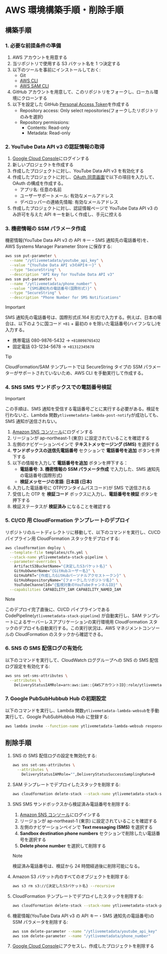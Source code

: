 # AWS 環境構築手順・削除手順

## 構築手順

### 1. 必要な前提条件の準備

1. AWS アカウントを用意する
2. 当リポジトリで使用する S3 バケット名を 1 つ決定する
3. 以下のツールを事前にインストールしておく:
   - Git
   - [AWS CLI](https://docs.aws.amazon.com/cli/latest/userguide/getting-started-install.html)
   - [AWS SAM CLI](https://docs.aws.amazon.com/serverless-application-model/latest/developerguide/install-sam-cli.html)
4. GitHub アカウントを用意して、このリポジトリをフォークし、ローカル環境にクローンする
5. 以下を設定した GitHub [Personal Access Token](https://github.com/settings/personal-access-tokens)を作成する
   - Repository access: Only select repositories(フォークしたリポジトリのみを選択)
   - Repository permissions:
     - Contents: Read-only
     - Metadata: Read-only

### 2. YouTube Data API v3 の認証情報の取得

1. [Google Cloud Console](https://console.cloud.google.com/)にログインする
2. 新しいプロジェクトを作成する
3. 作成したプロジェクトに対し、YouTube Data API v3 を有効化する
4. 作成したプロジェクトに対し、[OAuth 同意画面](https://console.cloud.google.com/apis/credentials/consent)で以下の項目を入力して、OAuth の構成を作成する。
   - アプリ名: 任意の名前
   - ユーザーサポートメール: 有効なメールアドレス
   - デベロッパーの連絡先情報: 有効なメールアドレス
5. 作成したプロジェクトに対し、認証情報ページで YouTube Data API v3 のみ許可を与えた API キーを新しく作成し、手元に控える

### 3. 機密情報の SSM パラメータ作成

機密情報(YouTube Data API v3 の API キー・SMS 通知先の電話番号)を、 AWS Systems Manager Parameter Store に保存する:

```bash
aws ssm put-parameter \
  --name "/ytlivemetadata/youtube_api_key" \
  --value "{YouTube Data API v3のAPIキー}" \
  --type "SecureString" \
  --description "API Key for YouTube Data API v3"
aws ssm put-parameter \
  --name "/ytlivemetadata/phone_number" \
  --value "{SMS通知先の電話番号(国際形式)}" \
  --type "SecureString" \
  --description "Phone Number for SMS Notifications"
```

> [!IMPORTANT]  
> SMS 通知先の電話番号は、国際形式(E.164 形式)で入力する。例えば、日本の場合は、以下のように国コード `+81` + 最初の `0` を除いた電話番号(ハイフンなし)を入力する。
>
> - 携帯電話 080-9876-5432 → `+818098765432`
> - 固定電話 03-1234-5678 → `+81312345678`

> [!TIP]
> CloudFormation/SAM テンプレートでは SecureString タイプの SSM パラメーターがサポートされていないため、AWS CLI を手動実行して作成する。

### 4. SNS SMS サンドボックスでの電話番号検証

> [!IMPORTANT]  
> この手順は、SMS 通知を受信する電話番号ごとに実行する必要がある。検証を行わないと、Lambda 関数`ytlivemetadata-lambda-post-notify`が成功しても、SMS 通知が送信されない。

1. [Amazon SNS コンソール](https://console.aws.amazon.com/sns/home)にログインする
2. リージョンが ap-northeast-1 (東京) に設定されていることを確認する
3. 左側のナビゲーションペインで **テキストメッセージング (SMS)** を選択する
4. **サンドボックスの送信先電話番号** セクションで **電話番号を追加** ボタンを押下する
5. 以下の情報を入力して **電話番号を追加** ボタンを押下する：
   - **電話番号**: **3. 機密情報の SSM パラメータ作成** で入力した、SMS 通知先の電話番号(国際形式)
   - **検証メッセージの言語**: **日本語 (日本)**
6. 入力した電話番号に OTP(ワンタイムパスコード)が SMS で送信される
7. 受信した OTP を **検証コード** ボックスに入力し、**電話番号を検証** ボタンを押下する
8. 検証ステータスが **検証済み** になることを確認する

### 5. CI/CD 用 CloudFormation テンプレートのデプロイ

リポジトリのルートディレクトリに移動して、以下のコマンドを実行し、CI/CD パイプライン用 CloudFormation スタックをデプロイする:

```bash
aws cloudformation deploy \
  --template-file templates/cfn.yml \
  --stack-name ytlivemetadata-stack-pipeline \
  --parameter-overrides \
    ArtifactS3BucketName="{決定したS3バケット名}" \
    GitHubOwnerName="{GitHubユーザー名}" \
    GitHubPAT="{作成したGitHubパーソナルアクセストークン}" \
    GitHubRepositoryName="{フォークしたリポジトリ名}" \
    YouTubeChannelId="{監視対象のYouTubeチャンネルID}" \
  --capabilities CAPABILITY_IAM CAPABILITY_NAMED_IAM
```

> [!NOTE]  
> このデプロイ完了直後に、CI/CD パイプラインである CodePipeline(`ytlivemetadata-stack-pipeline`) が自動実行し、SAM テンプレートによるサーバーレスアプリケーションの実行環境用 CloudFormation スタックのデプロイも自動実行する。この実行状況は、AWS マネジメントコンソールの CloudFormation のスタックから確認できる。

### 6. SNS の SMS 配信ログの有効化

以下のコマンドを実行して、CloudWatch ロググループへの SNS の SMS 配信ログ設定を有効化する:

```bash
aws sns set-sms-attributes \
  --attributes \
    DeliveryStatusIAMRole=arn:aws:iam::{AWSアカウントID}:role/ytlivemetadata-role-sns-cloudwatch-logs,DeliveryStatusSuccessSamplingRate=100
```

### 7. Google PubSubHubbub Hub の初期設定

以下のコマンドを実行し、Lambda 関数`ytlivemetadata-lambda-websub`を手動実行して、Google PubSubHubbub Hub に登録する:

```bash
aws lambda invoke --function-name ytlivemetadata-lambda-websub response.json
```

## 削除手順

1. SNS の SMS 配信ログの設定を無効化する:

   ```bash
   aws sns set-sms-attributes \
     --attributes \
       DeliveryStatusIAMRole="",DeliveryStatusSuccessSamplingRate=0
   ```

2. SAM テンプレートでデプロイしたスタックを削除する:

   ```bash
   aws cloudformation delete-stack --stack-name ytlivemetadata-stack-sam
   ```

3. SNS SMS サンドボックスから検証済み電話番号を削除する:

   1. [Amazon SNS コンソール](https://console.aws.amazon.com/sns/home)にログインする
   2. リージョンが ap-northeast-1 (東京) に設定されていることを確認する
   3. 左側のナビゲーションペインで **Text messaging (SMS)** を選択する
   4. **Sandbox destination phone numbers** セクションで削除したい電話番号を選択する
   5. **Delete phone number** を選択して削除する

   > [!NOTE]  
   > 検証済み電話番号は、検証から 24 時間経過後に削除可能になる。

4. Amazon S3 バケット内のすべてのオブジェクトを削除する:

   ```bash
   aws s3 rm s3://{決定したS3バケット名} --recursive
   ```

5. CloudFormation テンプレートでデプロイしたスタックを削除する:

   ```bash
   aws cloudformation delete-stack --stack-name ytlivemetadata-stack-pipeline
   ```

6. 機密情報(YouTube Data API v3 の API キー・SMS 通知先の電話番号)の SSM パラメータを削除する:

   ```bash
   aws ssm delete-parameter --name "/ytlivemetadata/youtube_api_key"
   aws ssm delete-parameter --name "/ytlivemetadata/phone_number"
   ```

7. [Google Cloud Console](https://console.cloud.google.com/)にアクセスし、作成したプロジェクトを削除する
